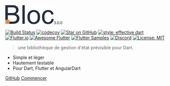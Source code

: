 <img src="https://raw.githubusercontent.com/felangel/bloc/master/docs/assets/bloc_logo_full.png" height="60" alt="Bloc" /><small>3.0.0</small>

[![Build Status](https://travis-ci.com/felangel/bloc.svg?branch=master)](https://travis-ci.com/felangel/bloc)
[![codecov](https://codecov.io/gh/felangel/Bloc/branch/master/graph/badge.svg)](https://codecov.io/gh/felangel/bloc)
[![Star on GitHub](https://img.shields.io/github/stars/felangel/bloc.svg?style=flat&logo=github&colorB=deeppink&label=stars)](https://github.com/felangel/bloc)
[![style: effective dart](https://img.shields.io/badge/style-effective_dart-40c4ff.svg)](https://github.com/tenhobi/effective_dart)
[![Flutter.io](https://img.shields.io/badge/flutter-website-deepskyblue.svg)](https://flutter.io/docs/development/data-and-backend/state-mgmt/options#bloc--rx)
[![Awesome Flutter](https://img.shields.io/badge/awesome-flutter-blue.svg?longCache=true)](https://github.com/Solido/awesome-flutter#standard)
[![Flutter Samples](https://img.shields.io/badge/flutter-samples-teal.svg?longCache=true)](http://fluttersamples.com)
[![Discord](https://img.shields.io/discord/649708778631200778.svg?logo=discord&color=blue)](https://discord.gg/Hc5KD3g)
[![License: MIT](https://img.shields.io/badge/license-MIT-purple.svg)](https://opensource.org/licenses/MIT)

> une bibliothèque de gestion d'état prévisible pour Dart.

- Simple et léger
- Hautement testable
- Pour Dart, Flutter et AngularDart

[GitHub](https://github.com/felangel/bloc/)
[Commencer](fr/gettingstarted.md)
